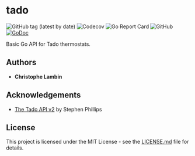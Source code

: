# tado
![GitHub tag (latest by date)](https://img.shields.io/github/v/tag/clambin/tado?color=green&label=Release&style=plastic)
![Codecov](https://img.shields.io/codecov/c/gh/clambin/tado?style=plastic)
![Go Report Card](https://goreportcard.com/badge/github.com/clambin/tado)
![GitHub](https://img.shields.io/github/license/clambin/tado?style=plastic)
[![GoDoc](https://pkg.go.dev/badge/github.com/clambin/tado?utm_source=godoc)](http://pkg.go.dev/github.com/clambin/tado)

Basic Go API for Tado thermostats.

## Authors

* **Christophe Lambin**

## Acknowledgements

* [The Tado API v2](https://blog.scphillips.com/posts/2017/01/the-tado-api-v2/) by Stephen Phillips

## License

This project is licensed under the MIT License - see the [LICENSE.md](LICENSE.md) file for details.
